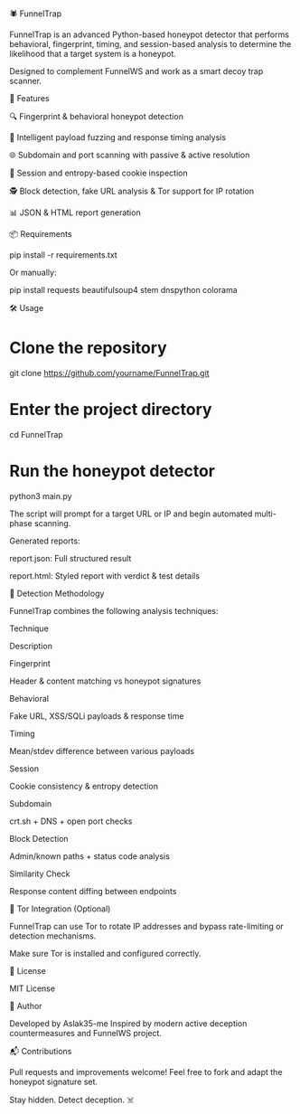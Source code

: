 
🕷️ FunnelTrap

FunnelTrap is an advanced Python-based honeypot detector that performs behavioral, fingerprint, timing, and session-based analysis to determine the likelihood that a target system is a honeypot.

Designed to complement FunnelWS and work as a smart decoy trap scanner.

🚀 Features

🔍 Fingerprint & behavioral honeypot detection

🧠 Intelligent payload fuzzing and response timing analysis

🌐 Subdomain and port scanning with passive & active resolution

🧬 Session and entropy-based cookie inspection

🕵️ Block detection, fake URL analysis & Tor support for IP rotation

📊 JSON & HTML report generation

📦 Requirements

pip install -r requirements.txt

Or manually:

pip install requests beautifulsoup4 stem dnspython colorama

🛠️ Usage

# Clone the repository
git clone https://github.com/yourname/FunnelTrap.git

# Enter the project directory
cd FunnelTrap

# Run the honeypot detector
python3 main.py

The script will prompt for a target URL or IP and begin automated multi-phase scanning.

Generated reports:

report.json: Full structured result

report.html: Styled report with verdict & test details

🧪 Detection Methodology

FunnelTrap combines the following analysis techniques:

Technique

Description

Fingerprint

Header & content matching vs honeypot signatures

Behavioral

Fake URL, XSS/SQLi payloads & response time

Timing

Mean/stdev difference between various payloads

Session

Cookie consistency & entropy detection

Subdomain

crt.sh + DNS + open port checks

Block Detection

Admin/known paths + status code analysis

Similarity Check

Response content diffing between endpoints

🧅 Tor Integration (Optional)

FunnelTrap can use Tor to rotate IP addresses and bypass rate-limiting or detection mechanisms.

Make sure Tor is installed and configured correctly.

📄 License

MIT License

👤 Author

Developed by Aslak35-me Inspired by modern active deception countermeasures and FunnelWS project.

📬 Contributions

Pull requests and improvements welcome!
Feel free to fork and adapt the honeypot signature set.

Stay hidden. Detect deception. ☠️
